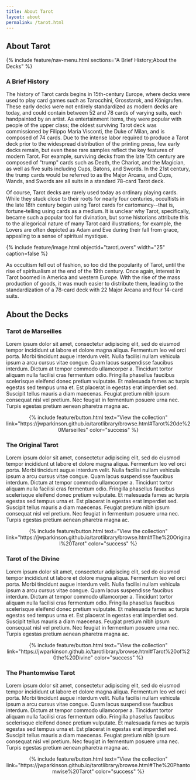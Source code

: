 ```yaml
---
title: About Tarot
layout: about
permalink: /tarot.html
---
```


## About Tarot
{% include feature/nav-menu.html sections="A Brief History;About the Decks" %}
### A Brief History

The history of Tarot cards begins in 15th-century Europe, where decks were used to play card games such as Tarocchini, Grosstarok, and Königrufen. These early decks were not entirely standardized as modern decks are today, and could contain between 52 and 78 cards of varying suits, each handpainted by an artist. As entertainment items, they were popular with people of the upper class; the oldest surviving Tarot deck was commissioned by Filippo Maria Visconti, the Duke of Milan, and is composed of 74 cards. Due to the intense labor required to produce a Tarot deck prior to the widespread distribution of the printing press, few early decks remain, but even these rare samples reflect the key features of modern Tarot. For example, surviving decks from the late 15th century are composed of "trump" cards such as Death, the Chariot, and the Magician, as well as five suits including Cups, Batons, and Swords. In the 21st century, the trump cards would be referred to as the Major Arcana, and Cups, Wands, and Swords are all suits in a standard 78-card Tarot deck.

Of course, Tarot decks are rarely used today as ordinary playing cards. While they stuck close to their roots for nearly four centuries, occultists in the late 18th century began using Tarot cards for cartomancy--that is, fortune-telling using cards as a medium. It is unclear why Tarot, specifically, became such a popular tool for divination, but some historians attribute this to the allegorical nature of many Tarot card illustrations; for example, the Lovers are often depicted as Adam and Eve during their fall from grace, appealing to a sense of spiritual mystique. 

{% include feature/image.html objectid="tarotLovers" width="25" caption=false %}

As occultism fell out of fashion, so too did the popularity of Tarot, until the rise of spiritualism at the end of the 19th century. Once again, interest in Tarot boomed in America and western Europe. With the rise of the mass production of goods, it was much easier to distribute them, leading to the standardization of a 78-card deck with 22 Major Arcana and four 14-card suits.

## About the Decks
### Tarot de Marseilles  
Lorem ipsum dolor sit amet, consectetur adipiscing elit, sed do eiusmod tempor incididunt ut labore et dolore magna aliqua. Fermentum leo vel orci porta. Morbi tincidunt augue interdum velit. Nulla facilisi nullam vehicula ipsum a arcu cursus vitae congue. Quam lacus suspendisse faucibus interdum. Dictum at tempor commodo ullamcorper a. Tincidunt tortor aliquam nulla facilisi cras fermentum odio. Fringilla phasellus faucibus scelerisque eleifend donec pretium vulputate. Et malesuada fames ac turpis egestas sed tempus urna et. Est placerat in egestas erat imperdiet sed. Suscipit tellus mauris a diam maecenas. Feugiat pretium nibh ipsum consequat nisl vel pretium. Nec feugiat in fermentum posuere urna nec. Turpis egestas pretium aenean pharetra magna ac.  

<p align=center>{% include feature/button.html text="View the collection" link="https://jwparkinson.github.io/tarotlibrary/browse.html#Tarot%20de%20Marseilles" color="success" %}</p>


### The Original Tarot
Lorem ipsum dolor sit amet, consectetur adipiscing elit, sed do eiusmod tempor incididunt ut labore et dolore magna aliqua. Fermentum leo vel orci porta. Morbi tincidunt augue interdum velit. Nulla facilisi nullam vehicula ipsum a arcu cursus vitae congue. Quam lacus suspendisse faucibus interdum. Dictum at tempor commodo ullamcorper a. Tincidunt tortor aliquam nulla facilisi cras fermentum odio. Fringilla phasellus faucibus scelerisque eleifend donec pretium vulputate. Et malesuada fames ac turpis egestas sed tempus urna et. Est placerat in egestas erat imperdiet sed. Suscipit tellus mauris a diam maecenas. Feugiat pretium nibh ipsum consequat nisl vel pretium. Nec feugiat in fermentum posuere urna nec. Turpis egestas pretium aenean pharetra magna ac.  

<p align=center>{% include feature/button.html text="View the collection" link="https://jwparkinson.github.io/tarotlibrary/browse.html#The%20Original%20Tarot" color="success" %}</p>


### Tarot of the Divine
Lorem ipsum dolor sit amet, consectetur adipiscing elit, sed do eiusmod tempor incididunt ut labore et dolore magna aliqua. Fermentum leo vel orci porta. Morbi tincidunt augue interdum velit. Nulla facilisi nullam vehicula ipsum a arcu cursus vitae congue. Quam lacus suspendisse faucibus interdum. Dictum at tempor commodo ullamcorper a. Tincidunt tortor aliquam nulla facilisi cras fermentum odio. Fringilla phasellus faucibus scelerisque eleifend donec pretium vulputate. Et malesuada fames ac turpis egestas sed tempus urna et. Est placerat in egestas erat imperdiet sed. Suscipit tellus mauris a diam maecenas. Feugiat pretium nibh ipsum consequat nisl vel pretium. Nec feugiat in fermentum posuere urna nec. Turpis egestas pretium aenean pharetra magna ac.  

<p align=center>{% include feature/button.html text="View the collection" link="https://jwparkinson.github.io/tarotlibrary/browse.html#Tarot%20of%20the%20Divine" color="success" %}</p>


### The Phantomwise Tarot
Lorem ipsum dolor sit amet, consectetur adipiscing elit, sed do eiusmod tempor incididunt ut labore et dolore magna aliqua. Fermentum leo vel orci porta. Morbi tincidunt augue interdum velit. Nulla facilisi nullam vehicula ipsum a arcu cursus vitae congue. Quam lacus suspendisse faucibus interdum. Dictum at tempor commodo ullamcorper a. Tincidunt tortor aliquam nulla facilisi cras fermentum odio. Fringilla phasellus faucibus scelerisque eleifend donec pretium vulputate. Et malesuada fames ac turpis egestas sed tempus urna et. Est placerat in egestas erat imperdiet sed. Suscipit tellus mauris a diam maecenas. Feugiat pretium nibh ipsum consequat nisl vel pretium. Nec feugiat in fermentum posuere urna nec. Turpis egestas pretium aenean pharetra magna ac.  

<p align=center>{% include feature/button.html text="View the collection" link="https://jwparkinson.github.io/tarotlibrary/browse.html#The%20Phantomwise%20Tarot" color="success" %}</p>

